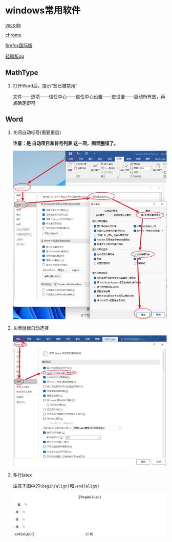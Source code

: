 # windows常用软件

[vscode](../../ide/vscode-settings/vscode-global.md)

[chrome](chrome.md)

[firefox国际版](http://ftp.mozilla.org/pub/firefox/releases/)

[轻聊版qq](http://link.zhihu.com/?target=http%3A//dldir1.qq.com/qqfile/qq/QQ7.9Light/14314/QQ7.9Light.exe)

## MathType

1. 打开Word后，提示“宏已被禁用”

    文件——选项——信任中心——信任中心设置——宏设置——启动所有宏，再点确定即可

## Word

1. 关闭自动标号(需要重启)

    **注意：是 自动项目和符号列表 这一项，图里圈错了。**

    ![1](assets/packages/images/2021-08-09-18-13-29.png)

2. 关闭鼠标自动选择

    ![1](assets/packages/images/image_2021-08-22-15-12-05.png)

3. 多行latex

    注意下图中的`\begin{align}`和`\end{align}`

    ![1](assets/packages/images/image_2021-08-22-15-14-26.png)

